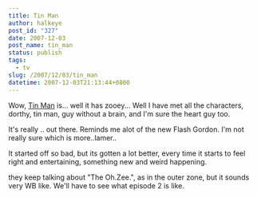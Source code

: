 ```yaml
---
title: Tin Man
author: halkeye
post_id: "327"
date: 2007-12-03
post_name: tin_man
status: publish
tags:
  - tv
slug: /2007/12/03/tin_man
datetime: 2007-12-03T21:13:44+0800
---
```


Wow, [Tin Man](https://www.scifi.com/tinman/) is... well it has zooey...
Well I have met all the characters, dorthy, tin man, guy without a brain, and I'm sure the heart guy too.

It's really .. out there.
Reminds me alot of the new Flash Gordon. I'm not really sure which is more..lamer..

It started off so bad, but its gotten a lot better, every time it starts to feel right and entertaining, something new and weird happening.

they keep talking about "The Oh.Zee.", as in the outer zone, but it sounds very WB like. We'll have to see what episode 2 is like.
